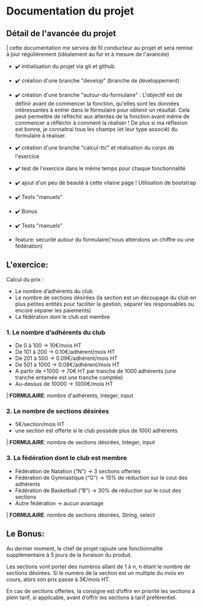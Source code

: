 # Documentation du projet

## Détail de l'avancée du projet

| cette documentation me servira de fil conducteur au projet et sera remise à jour régulièrement (idéalement au fur et à mesure de l'avancée)

- :heavy_check_mark: initialisation du projet via git et github
- :heavy_check_mark: création d'une branche "develop" (branche de développement)
- :heavy_check_mark: création d'une branche "autour-du-formulaire" : L'objectif est de définir avant de commencer la fonction, qu'elles sont les données intéressantes à entrer dans le formulaire pour obtenir un résultat. Cela peut permettre de réfléchir aux attentes de la fonction avant même de commencer a réfléchir à comment la réaliser ! De plus si ma réflexion est bonne, je connaitrai tous les champs (et leur type associé) du formulaire à réaliser.
- :heavy_check_mark: création d'une branche "calcul-ttc" et réalisation du corps de l'exercice
- :heavy_check_mark: test de l'exercice dans le même temps pour chaque fonctionnalité
- :heavy_check_mark: ajout d'un peu de beauté à cette vilaine page ! Utilisation de bootstrap
- :heavy_check_mark: Tests "manuels"
- :heavy_check_mark: Bonus
- :heavy_check_mark: Tests "manuels"

- feature: securité autour du formulaire('nous attendons un chiffre ou une fédération)

## L'exercice:

Calcul du prix :

- Le nombre d’adhérents du club
- Le nombre de sections désirées (la section est un découpage du club en plus petites entités pour
faciliter la gestion, séparer les responsables ou encore séparer les paiements)
- La fédération dont le club est membre

### 1. Le nombre d’adhérents du club 

- De 0 à 100 -> 10€/mois HT
- De 101 à 200 -> 0.10€/adhérent/mois HT
- De 201 à 500 -> 0.09€/adhérent/mois HT
- De 501 à 1000 -> 0.08€/adhérent/mois HT
- A partir de +1000 -> 70€ HT par tranche de 1000 adhérents (une tranche entamée est une tranche
comptée)
- Au-dessus de 10000 -> 1000€/mois HT

| **FORMULAIRE**: nombre d'adhérents, Integer, input

### 2. Le nombre de sections désirées
- 5€/section/mois HT
- une section est offerte si le club possède plus de 1000 adhérents

| **FORMULAIRE**: nombre de sections désirées, Integer, input 


### 3. La fédération dont le club est membre
- Fédération de Natation (“N”) -> 3 sections offertes
- Fédération de Gymnastique (“G”) -> 15% de réduction sur le cout des adhérents
- Fédération de Basketball (“B”) -> 30% de réduction sur le cout des sections
- Autre fédération -> aucun avantage


| **FORMULAIRE**: nombre de sections désirées, String, select  


## Le Bonus:

Au dernier moment, le chef de projet rajoute une fonctionnalité supplémentaire à 5 jours de la livraison du produit.

Les sections vont porter des numéros allant de 1 à n, n étant le nombre de sections désirées. Si le numéro de la section est un multiple du mois en cours, alors son prix passe à 3€/mois HT.

En cas de sections offertes, la consigne est d’offrir en priorité les sections à plein tarif, si applicable, avant d’offrir les sections à tarif préférentiel.